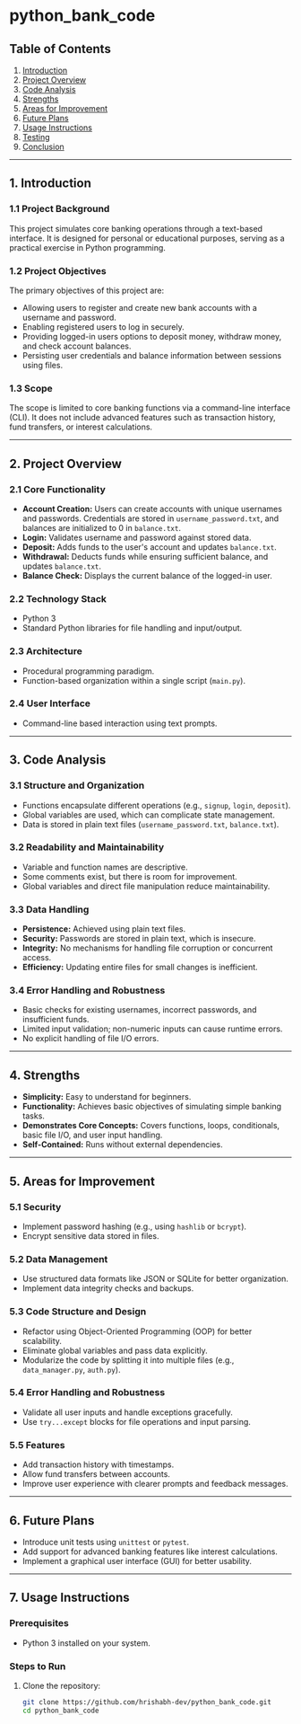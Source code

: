 # python_bank_code

## Table of Contents
1. [Introduction](#1-introduction)
2. [Project Overview](#2-project-overview)
3. [Code Analysis](#3-code-analysis)
4. [Strengths](#4-strengths)
5. [Areas for Improvement](#5-areas-for-improvement)
6. [Future Plans](#6-future-plans)
7. [Usage Instructions](#7-usage-instructions)
8. [Testing](#8-testing)
9. [Conclusion](#9-conclusion)

---

## 1. Introduction

### 1.1 Project Background
This project simulates core banking operations through a text-based interface. It is designed for personal or educational purposes, serving as a practical exercise in Python programming.

### 1.2 Project Objectives
The primary objectives of this project are:
- Allowing users to register and create new bank accounts with a username and password.
- Enabling registered users to log in securely.
- Providing logged-in users options to deposit money, withdraw money, and check account balances.
- Persisting user credentials and balance information between sessions using files.

### 1.3 Scope
The scope is limited to core banking functions via a command-line interface (CLI). It does not include advanced features such as transaction history, fund transfers, or interest calculations.

---

## 2. Project Overview

### 2.1 Core Functionality
- **Account Creation:** Users can create accounts with unique usernames and passwords. Credentials are stored in `username_password.txt`, and balances are initialized to 0 in `balance.txt`.
- **Login:** Validates username and password against stored data.
- **Deposit:** Adds funds to the user's account and updates `balance.txt`.
- **Withdrawal:** Deducts funds while ensuring sufficient balance, and updates `balance.txt`.
- **Balance Check:** Displays the current balance of the logged-in user.

### 2.2 Technology Stack
- Python 3
- Standard Python libraries for file handling and input/output.

### 2.3 Architecture
- Procedural programming paradigm.
- Function-based organization within a single script (`main.py`).

### 2.4 User Interface
- Command-line based interaction using text prompts.

---

## 3. Code Analysis

### 3.1 Structure and Organization
- Functions encapsulate different operations (e.g., `signup`, `login`, `deposit`).
- Global variables are used, which can complicate state management.
- Data is stored in plain text files (`username_password.txt`, `balance.txt`).

### 3.2 Readability and Maintainability
- Variable and function names are descriptive.
- Some comments exist, but there is room for improvement.
- Global variables and direct file manipulation reduce maintainability.

### 3.3 Data Handling
- **Persistence:** Achieved using plain text files.
- **Security:** Passwords are stored in plain text, which is insecure.
- **Integrity:** No mechanisms for handling file corruption or concurrent access.
- **Efficiency:** Updating entire files for small changes is inefficient.

### 3.4 Error Handling and Robustness
- Basic checks for existing usernames, incorrect passwords, and insufficient funds.
- Limited input validation; non-numeric inputs can cause runtime errors.
- No explicit handling of file I/O errors.

---

## 4. Strengths
- **Simplicity:** Easy to understand for beginners.
- **Functionality:** Achieves basic objectives of simulating simple banking tasks.
- **Demonstrates Core Concepts:** Covers functions, loops, conditionals, basic file I/O, and user input handling.
- **Self-Contained:** Runs without external dependencies.

---

## 5. Areas for Improvement

### 5.1 Security
- Implement password hashing (e.g., using `hashlib` or `bcrypt`).
- Encrypt sensitive data stored in files.

### 5.2 Data Management
- Use structured data formats like JSON or SQLite for better organization.
- Implement data integrity checks and backups.

### 5.3 Code Structure and Design
- Refactor using Object-Oriented Programming (OOP) for better scalability.
- Eliminate global variables and pass data explicitly.
- Modularize the code by splitting it into multiple files (e.g., `data_manager.py`, `auth.py`).

### 5.4 Error Handling and Robustness
- Validate all user inputs and handle exceptions gracefully.
- Use `try...except` blocks for file operations and input parsing.

### 5.5 Features
- Add transaction history with timestamps.
- Allow fund transfers between accounts.
- Improve user experience with clearer prompts and feedback messages.

---

## 6. Future Plans
- Introduce unit tests using `unittest` or `pytest`.
- Add support for advanced banking features like interest calculations.
- Implement a graphical user interface (GUI) for better usability.

---

## 7. Usage Instructions

### Prerequisites
- Python 3 installed on your system.

### Steps to Run
1. Clone the repository:
   ```bash
   git clone https://github.com/hrishabh-dev/python_bank_code.git
   cd python_bank_code
